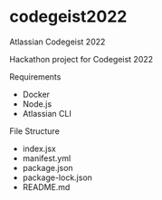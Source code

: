# codegeist2022
Atlassian Codegeist 2022

Hackathon project for Codegeist 2022

Requirements
- Docker
- Node.js
- Atlassian CLI

File Structure
- index.jsx
- manifest.yml
- package.json
- package-lock.json
- README.md
